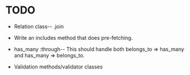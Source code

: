 # TODO

* Relation class-- .join

* Write an includes method that does pre-fetching.
* has_many :through-- This should handle both belongs_to => has_many and has_many => belongs_to.
* Validation methods/validator classes

